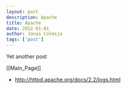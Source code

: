 ```yaml
---
layout: post
description: Apache
title: Apache
date: 2012-01-01
author: Jonas Colmsjo
tags: ['post']
---
```


Yet another post





[[Main_Page]]


* http://httpd.apache.org/docs/2.2/logs.html

